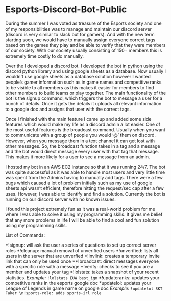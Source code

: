 # Esports-Discord-Bot-Public

During the summer I was voted as treasure of the Esports society and one of my responsibilities was to manage and maintain our discord server (discord is very similar to slack but for gamers). And with the new term starting soon, we would have to manually assign everyone correct tags based on the games they play and be able to verify that they were members of our society. With our society usually consisting of 150+ members this is extremely time costly to do manually. 

Over the I developed a discord bot. I developed the bot in python using the discord python library and using google sheets as a database. Now usually I wouldn't use google sheets as a database solution however I wanted people’s gamer information such as in game names and competitive ranks to be visible to all members as this makes it easier for members to find other members to build teams or play together. The main functionality of the bot is the signup command, which triggers the bot to message a user for a bunch of details. Once it gets the details it uploads all relevant information to a google doc and assigns that user with the correct tags.

Once I finished with the main feature I came up and added some side features which would make my life as a discord admin a lot easier. One of the most useful features is the broadcast command. Usually when you want to communicate with a group of people you would ‘@’ them on discord. However, when you message them in a text channel it can get lost with other messages. So, the broadcast function takes in a tag and a message and the bot would direct message every user with that tag that message. This makes it more likely for a user to see a message from an admin.

I hosted my bot in an AWS EC2 instance so that it was running 24/7. The bot was quite successful as it was able to handle most users and very little time was spent from the Admins having to manually add tags. There were a few bugs which caused a lot of problem initially such as my use of google sheets api wasn’t efficient, therefore hitting the request/sec cap after a few uses. However, I was able to identify and find a solution. Currently the bot is running on our discord server with no known issues.

I found this project extremely fun as it was a real-world problem for me where I was able to solve it using my programming skills. It gives me belief that any more problems in life I will be able to find a cool and fun solution using my programming skills.

List of Commands:

*!signup: will ask the user a series of questions to set up correct server roles 
*!cleanup: manual removal of unverified users
*!unverified: lists all users in the server that are unverfied
*!invlink: creates a temporary invite link that can only be used once
**!broadcast: direct messages everyone with a specific role with a message
*!verify: checks to see if you are a member and updates your tag
*!lolstats: takes a snapshot of your recent statistics. *Example:* `!lolstats EUW best_ign`
*!updateranks: updates your competitive ranks in the esports google doc
*updatelol: updates your League of Legends in game name on google doc *Example:* `!updatelol SKT Faker \n!sports-role: adds sports-irl role`
